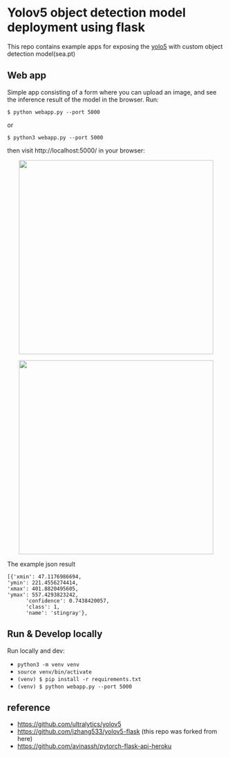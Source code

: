# Yolov5 object detection model deployment using flask
This repo contains example apps for exposing the [yolo5](https://github.com/ultralytics/yolov5) with custom object detection model(sea.pt)

## Web app
Simple app consisting of a form where you can upload an image, and see the inference result of the model in the browser. Run:

`$ python webapp.py --port 5000`

or

`$ python3 webapp.py --port 5000`


then visit http://localhost:5000/ in your browser:

<p align="center">
<img src="https://github.com/serversuck/yolov5-flask/blob/main/upload.png" width="450">
</p>

<p align="center">
<img src="https://github.com/serversuck/yolov5-flask/blob/main/result.png" width="450">
</p>

The example json result
```
[{'xmin': 47.1176986694, 
'ymin': 221.4556274414, 
'xmax': 401.8820495605, 
'ymax': 557.4293823242, 
      'confidence': 0.7438420057, 
      'class': 1, 
      'name': 'stingray'}, 
```



## Run & Develop locally
Run locally and dev:
* `python3 -m venv venv`
* `source venv/bin/activate`
* `(venv) $ pip install -r requirements.txt`
* `(venv) $ python webapp.py --port 5000`

## reference
- https://github.com/ultralytics/yolov5
- https://github.com/jzhang533/yolov5-flask (this repo was forked from here)
- https://github.com/avinassh/pytorch-flask-api-heroku
